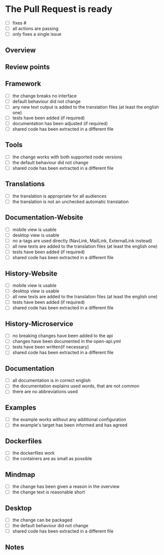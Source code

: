 # The Pull Request is ready

- [ ] fixes #<!-- YOUR ISSUE ID HERE -->
- [ ] all actions are passing
- [ ] only fixes a single issue

## Overview

<!-- Provide a brief description of the changes introduced by this
Pull Request. -->

## Review points

<!-- List the points to be reviewed in detail 
and the points you are not confident about. -->
<!-- Delete this section if not needed -->

## Framework

- [ ] the change breaks no interface
- [ ] default behaviour did not change
- [ ] any new text output is added to the translation files (at least the english one)
- [ ] tests have been added (if required)
- [ ] documentation has been adjusted (if required)
- [ ] shared code has been extracted in a different file

## Tools

- [ ] the change works with both supported node versions
- [ ] the default behaviour did not change
- [ ] shared code has been extracted in a different file

## Translations

- [ ] the translation is appropriate for all audiences
- [ ] the translation is not an unchecked automatic translation

## Documentation-Website

- [ ] mobile view is usable
- [ ] desktop view is usable
- [ ] no a-tags are used directly (NavLink, MailLink, ExternalLink instead)
- [ ] all new texts are added to the translation files (at least the english one)
- [ ] tests have been added (if required)
- [ ] shared code has been extracted in a different file

## History-Website

- [ ] mobile view is usable
- [ ] desktop view is usable
- [ ] all new texts are added to the translation files (at least the english one)
- [ ] tests have been added (if required)
- [ ] shared code has been extracted in a different file

## History-Microservice

- [ ] no breaking changes have been added to the api
- [ ] changes have been documented in the open-api.yml
- [ ] tests have been written(if necessary)
- [ ] shared code has been extracted in a different file

## Documentation

- [ ] all documentation is in correct english
- [ ] the documentation explains used words, that are not common
- [ ] there are no abbreviations used

## Examples

- [ ] the example works without any additional configuration
- [ ] the example's target has been informed and has agreed

## Dockerfiles

- [ ] the dockerfiles work
- [ ] the containers are as small as possible

## Mindmap

- [ ] the change has been given a reason in the overview
- [ ] the change text is reasonable short

## Desktop

- [ ] the change can be packaged
- [ ] the default behaviour did not change
- [ ] shared code has been extracted in a different file

## Notes

<!-- Write any note or comment. You can share your thoughts or ideas. -->
<!-- Delete this section if not needed -->
